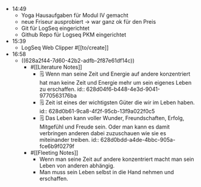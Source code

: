 - 14:49
	- Yoga Hausaufgaben für Modul IV gemacht
	- neue Friseur ausprobiert -> war ganz ok für den Preis
	- Git für LogSeq eingerichtet
	- Github Repo für Logseq PKM eingerichtet
- 15:39
	- LogSeq Web Clipper #[[to/create]]
- 16:58
	- ((628a2f44-7d60-42b2-adfb-2f87e61df14c))
		- #[[Literature Notes]]
			- 🗒 Wenn man seine Zeit und Energie auf andere konzentriert hat man keine Zeit und Energie mehr um sein eigenes Leben zu erschaffen.
			  id:: 628d04f6-b448-4e3d-9041-9770563176ba
			- 🗒 Zeit ist eines der wichtigsten Güter die wir im Leben haben.
			  id:: 628d0b61-9ca8-4f2f-95cb-13f9a022f0c5
			- 🗒 Das Leben kann voller Wunder, Freundschaften, Erfolg, Mitgefühl und Freude sein. Oder man kann es damit verbringen anderen dabei zuzuschauen wie sie es miteinander treiben.
			  id:: 628d0bdd-a4de-4bbc-905a-fce6b9f0279f
		- #[[Fleeting Notes]]
			- Wenn man seine Zeit auf andere konzentriert macht man sein Leben von anderen abhängig.
			- Man muss sein Leben selbst in die Hand nehmen und erschaffen.
